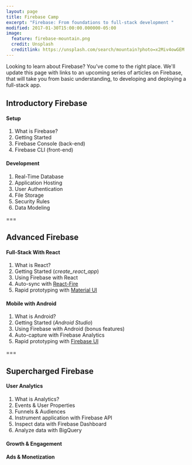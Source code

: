 ```yaml
---
layout: page
title: Firebase Camp
excerpt: "Firebase: From foundations to full-stack development "
modified: 2017-01-30T15:00:00.000000-05:00
image:
  feature: firebase-mountain.png
  credit: Unsplash
  creditlink: https://unsplash.com/search/mountain?photo=x2Miv4owGEM
---
```


Looking to learn about Firebase? You've come to the right place. We'll update this page with links to an upcoming series of articles on Firebase, that will take you from basic understanding, to developing and deploying a full-stack app.

## Introductory Firebase 

#### Setup

1. What is Firebase?
2. Getting Started
3. Firebase Console (back-end)
4. Firebase CLI (front-end)

#### Development

1. Real-Time Database
2. Application Hosting
3. User Authentication
4. File Storage
5. Security Rules
6. Data Modeling 

===

## Advanced Firebase

#### Full-Stack With React

1. What is React?
2. Getting Started (*create_react_app*)
3. Using Firebase with React 
3. Auto-sync with [React-Fire](https://github.com/firebase/reactfire) 
4. Rapid prototyping with [Material UI](http://www.material-ui.com/#/)

#### Mobile with Android

1. What is Android?
2. Getting Started (*Android Studio*)
3. Using Firebase with Android (bonus features)
4. Auto-capture with Firebase Analytics
5. Rapid prototyping with [Firebase UI](https://github.com/firebase/FirebaseUI-Android)

===

## Supercharged Firebase

#### User Analytics

1. What is Analytics?
2. Events & User Properties
3. Funnels & Audiences
4. Instrument application with Firebase API
5. Inspect data with Firebase Dashboard
6. Analyze data with BigQuery

#### Growth & Engagement

#### Ads & Monetization


